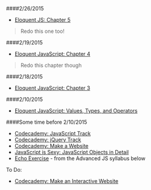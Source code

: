 ####2/26/2015
+ [Eloquent JS: Chapter 5](http://eloquentjavascript.net/05_higher_order.html)
> Redo this one too!

####2/19/2015
+ [Eloquent JavaScript: Chapter 4](http://eloquentjavascript.net/04_data.html)
> Redo this chapter though

####2/18/2015
+ [Eloquent JavaScript: Chapter 3](http://eloquentjavascript.net/03_functions.html)

####2/10/2015
+ [Eloquent JavaScript: Values, Types, and Operators](http://eloquentjavascript.net/01_values.html)


####Some time before 2/10/2015
+ [Codecademy: JavaScript Track](http://www.codecademy.com/en/tracks/javascript)
+ [Codecademy: jQuery Track](http://www.codecademy.com/en/tracks/jquery)
+ [Codecademy: Make a Website](http://www.codecademy.com/skills/make-a-website)
+ [JavaScript is Sexy: JavaScript Objects in Detail](http://javascriptissexy.com/javascript-objects-in-detail/)
+ [Echo Exercise](https://github.com/advanced-js/echo) - from the Advanced JS syllabus below

To Do:
+ [Codecademy: Make an Interactive Website](http://www.codecademy.com/skills/make-an-interactive-website)
